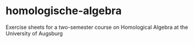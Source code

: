 homologische-algebra
====================

Exercise sheets for a two-semester course on Homological Algebra at the University of Augsburg
